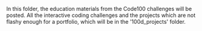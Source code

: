 In this folder, the education materials from the Code100 challenges will be posted. All the interactive coding challenges and the projects which are not flashy enough for a portfolio, which will be in the '100d_projects' folder.

